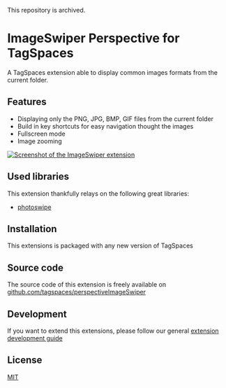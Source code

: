 This repository is archived.

# ImageSwiper Perspective for TagSpaces

A TagSpaces extension able to display common images formats from the current folder.

## Features

* Displaying only the PNG, JPG, BMP, GIF files from the current folder
* Build in key shortcuts for easy navigation thought the images
* Fullscreen mode
* Image zooming

[![Screenshot of the ImageSwiper extension](https://github.com/tagspaces/documentation/raw/master/media/extensions/perspective-image-swiper-lead.png)](https://github.com/tagspaces/documentation/raw/master/media/extensions/perspective-image-swiper-demo.mp4)

## Used libraries
This extension thankfully relays on the following great libraries:

* [photoswipe](http://photoswipe.com/)

## Installation

This extensions is packaged with any new version of TagSpaces

## Source code

The source code of this extension is freely available on [github.com/tagspaces/perspectiveImageSwiper](https://github.com/tagspaces/perspectiveImageSwiper/)

## Development

If you want to extend this extensions, please follow our general [extension development guide](https://www.tagspaces.org/documentation/extension-development-guide)

## License

[MIT](https://github.com/tagspaces/perspectiveImageSwiper/blob/master/LICENSE.txt)

